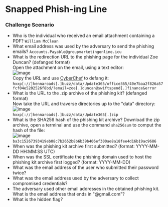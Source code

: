 # Snapped Phish-ing Line

### Challenge Scenario
- Who is the individual who received an email attachment containing a PDF? `William McClean`
- What email address was used by the adversary to send the phishing emails? `Accounts.Payable@groupmarketingonline.icu`
- What is the redirection URL to the phishing page for the individual Zoe Duncan? (defanged format) <br />
Open the attachment on the email, using a text editor: <br />
![image](https://github.com/user-attachments/assets/bd672ed9-02e6-40e3-9c96-e4f339a5ee0f)<br />
Copy the URL and use [CyberChef](https://gchq.github.io/CyberChef/) to defang it: `hxxp[://]kennaroads[.]buzz/data/Update365/office365/40e7baa2f826a57fcf04e5202526f8bd/?email=zoe[.]duncan@swiftspend[.]finance&error`
- What is the URL to the .zip archive of the phishing kit? (defanged format) <br />
Now take the URL and traverse directories up to the "data" directory: <br />
![image](https://github.com/user-attachments/assets/faadd190-3755-499e-9c07-68665503c229)<br />
`hxxp[://]kennaroads[.]buzz/data/Update365[.]zip`
- What is the SHA256 hash of the phishing kit archive?
Download the zip archive, open a terminal and use the command `sha256sum` to comput the hash of the file: <br />
![image](https://github.com/user-attachments/assets/302c3d93-1345-4c1d-a662-27fb08f4b293)<br />
`ba3c15267393419eb08c7b2652b8b6b39b406ef300ae8a18fee4d16b19ac9686`
- When was the phishing kit archive first submitted? (format: YYYY-MM-DD HH:MM:SS UTC)
- When was the SSL certificate the phishing domain used to host the phishing kit archive first logged? (format: YYYY-MM-DD)
- What was the email address of the user who submitted their password twice?
- What was the email address used by the adversary to collect compromised credentials?
- The adversary used other email addresses in the obtained phishing kit. What is the email address that ends in "@gmail.com"?
- What is the hidden flag?
